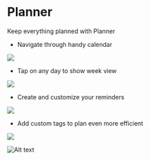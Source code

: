 # Planner
Keep everything planned with Planner

* Navigate through handy calendar

![](https://github.com/stuffeddanny/Planner/blob/main/Preview/calendar.gif)

* Tap on any day to show week view

![](https://github.com/stuffeddanny/Planner/blob/main/Preview/weekView.gif)

* Create and customize your reminders

![](https://github.com/stuffeddanny/Planner/blob/main/Preview/reminder.gif)

* Add custom tags to plan even more efficient  

![](https://github.com/stuffeddanny/Planner/blob/main/Preview/tags.gif)

<img
  src="https://github.com/stuffeddanny/Planner/blob/main/Preview/horizontal_tags.png"
  alt="Alt text"
  title="Optional title"
  style="display: inline-block; margin: 0 auto; max-width: 100px">
